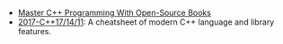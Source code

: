 - [Master C++ Programming With Open-Source Books](https://www.ossblog.org/master-c-programming-with-open-source-books/)
- [2017-C++17/14/11](https://parg.co/b1f): A cheatsheet of modern C++ language and library features.